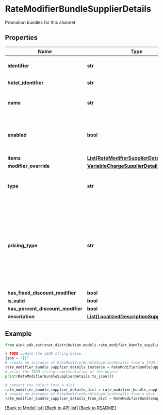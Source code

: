 # RateModifierBundleSupplierDetails

Promotion bundles for this channel

## Properties

Name | Type | Description | Notes
------------ | ------------- | ------------- | -------------
**identifier** | **str** | Unique record identifier | 
**hotel_identifier** | **str** | Hotel identifier. | 
**name** | **str** | Internal name of promotion ancillary. | 
**enabled** | **bool** | Whether this promotion ancillary is enabled or not. | [default to True]
**items** | [**List[RateModifierSupplierDetails]**](RateModifierSupplierDetails.md) |  | 
**modifier_override** | [**VariableChargeSupplierDetails**](VariableChargeSupplierDetails.md) |  | [optional] 
**type** | **str** | Required if manual override modifier is not null | [optional] 
**pricing_type** | **str** | Determines whether this discount should be applied per night, per stay or per person - per night; Required if amount override is not null | [optional] 
**has_fixed_discount_modifier** | **bool** |  | [optional] 
**is_valid** | **bool** |  | [optional] 
**has_percent_discount_modifier** | **bool** |  | [optional] 
**description** | [**List[LocalizedDescriptionSupplierDetails]**](LocalizedDescriptionSupplierDetails.md) |  | [optional] 

## Example

```python
from wink_sdk_extranet_distribution.models.rate_modifier_bundle_supplier_details import RateModifierBundleSupplierDetails

# TODO update the JSON string below
json = "{}"
# create an instance of RateModifierBundleSupplierDetails from a JSON string
rate_modifier_bundle_supplier_details_instance = RateModifierBundleSupplierDetails.from_json(json)
# print the JSON string representation of the object
print(RateModifierBundleSupplierDetails.to_json())

# convert the object into a dict
rate_modifier_bundle_supplier_details_dict = rate_modifier_bundle_supplier_details_instance.to_dict()
# create an instance of RateModifierBundleSupplierDetails from a dict
rate_modifier_bundle_supplier_details_from_dict = RateModifierBundleSupplierDetails.from_dict(rate_modifier_bundle_supplier_details_dict)
```
[[Back to Model list]](../README.md#documentation-for-models) [[Back to API list]](../README.md#documentation-for-api-endpoints) [[Back to README]](../README.md)


